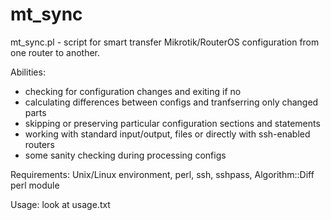 # mt_sync
mt_sync.pl - script for smart transfer Mikrotik/RouterOS configuration from one router to another.

Abilities:
- checking for configuration changes and exiting if no
- calculating differences between configs and tranfserring only changed parts
- skipping or preserving particular configuration sections and statements
- working with standard input/output, files or directly with ssh-enabled routers
- some sanity checking during processing configs

Requirements:
Unix/Linux environment, perl, ssh, sshpass, Algorithm::Diff perl module

Usage:
look at usage.txt

